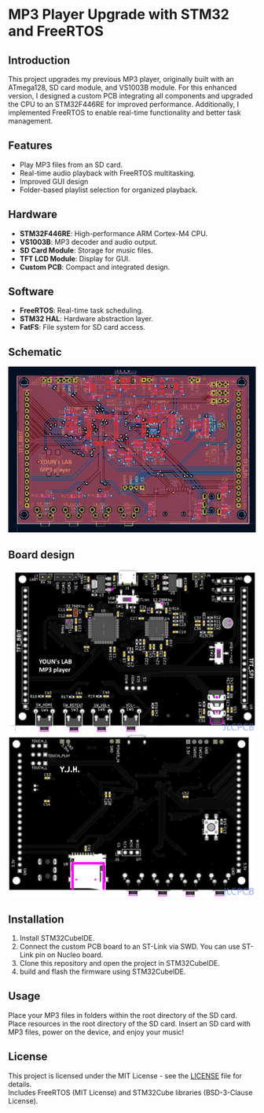 # MP3 Player Upgrade with STM32 and FreeRTOS


## Introduction
This project upgrades my previous MP3 player, originally built with an ATmega128, SD card module, and VS1003B module. For this enhanced version, I designed a custom PCB integrating all components and upgraded the CPU to an STM32F446RE for improved performance. Additionally, I implemented FreeRTOS to enable real-time functionality and better task management.

## Features
- Play MP3 files from an SD card.
- Real-time audio playback with FreeRTOS multitasking.
- Improved GUI design
- Folder-based playlist selection for organized playback.

## Hardware
- **STM32F446RE**: High-performance ARM Cortex-M4 CPU.
- **VS1003B**: MP3 decoder and audio output.
- **SD Card Module**: Storage for music files.
- **TFT LCD Module**: Display for GUI.
- **Custom PCB**: Compact and integrated design.

## Software
- **FreeRTOS**: Real-time task scheduling.
- **STM32 HAL**: Hardware abstraction layer.
- **FatFS**: File system for SD card access.

## Schematic
![PCB Schematic](PCB%20images/Schematic.jpg)

## Board design
![PCB Front](PCB%20images/PCB%20front.png)
![PCB Back](PCB%20images/PCB%20Back.png)

## Installation
1. Install STM32CubeIDE.
2. Connect the custom PCB board to an ST-Link via SWD. You can use ST-Link pin on Nucleo board.
3. Clone this repository and open the project in STM32CubeIDE.
4. build and flash the firmware using STM32CubeIDE.

## Usage
Place your MP3 files in folders within the root directory of the SD card.
Place resources in the root directory of the SD card.
Insert an SD card with MP3 files, power on the device, and enjoy your music!

## License
This project is licensed under the MIT License - see the [LICENSE](LICENSE) file for details.  
Includes FreeRTOS (MIT License) and STM32Cube libraries (BSD-3-Clause License).
